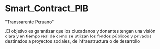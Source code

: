 # Smart_Contract_PIB

"Transparente Peruano"

.El objetivo es garantizar que los ciudadanos y donantes tengan una visión clara y en tiempo real de cómo se utilizan los fondos públicos y privados destinados a proyectos sociales, de infraestructura o de desarrollo


